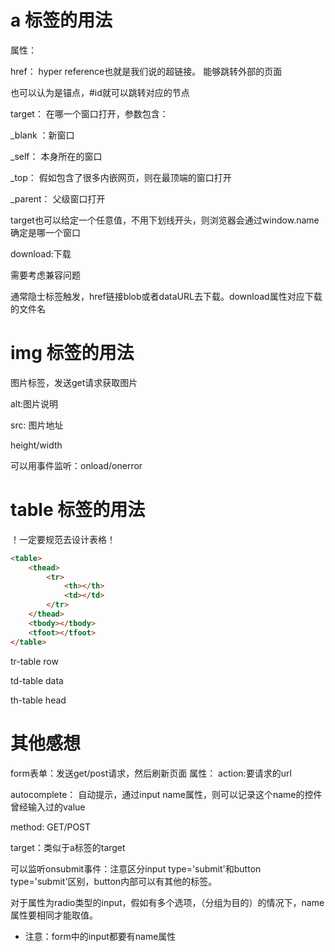 # a 标签的用法

属性：

href： hyper reference也就是我们说的超链接。 能够跳转外部的页面

也可以认为是锚点，#id就可以跳转对应的节点

target： 在哪一个窗口打开，参数包含：

_blank ：新窗口

_self： 本身所在的窗口

_top： 假如包含了很多内嵌网页，则在最顶端的窗口打开

_parent： 父级窗口打开

target也可以给定一个任意值，不用下划线开头，则浏览器会通过window.name确定是哪一个窗口

download:下载

需要考虑兼容问题

通常隐士标签触发，href链接blob或者dataURL去下载。download属性对应下载的文件名

# img 标签的用法
图片标签，发送get请求获取图片

alt:图片说明

src: 图片地址

height/width

可以用事件监听：onload/onerror

# table 标签的用法

！一定要规范去设计表格！

```html
<table>
    <thead>
        <tr>
            <th></th>
            <td></td>
        </tr>
    </thead>
    <tbody></tbody>
    <tfoot></tfoot>
</table>
```
tr-table row

td-table data

th-table head

# 其他感想

form表单：发送get/post请求，然后刷新页面
属性：
action:要请求的url

autocomplete： 自动提示，通过input name属性，则可以记录这个name的控件曾经输入过的value

method: GET/POST

target：类似于a标签的target

可以监听onsubmit事件：注意区分input type='submit'和button type='submit'区别，button内部可以有其他的标签。


对于属性为radio类型的input，假如有多个选项，（分组为目的）的情况下，name属性要相同才能取值。

* 注意：form中的input都要有name属性